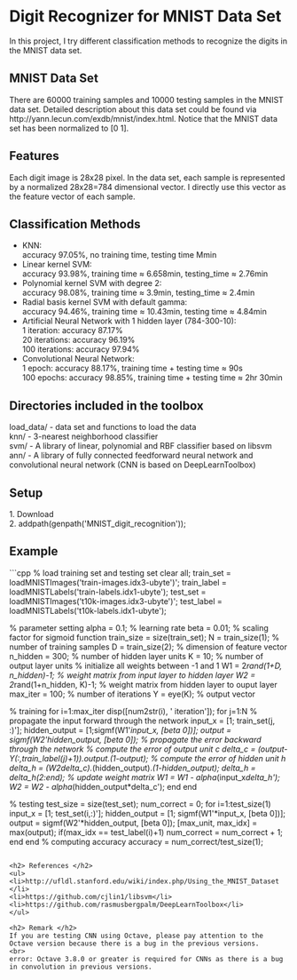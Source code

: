 <h1>Digit Recognizer for MNIST Data Set</h1>
In this project, I try different classification methods to recognize the digits in the MNIST data set.

<h2>MNIST Data Set</h2>
There are 60000 training samples and 10000 testing samples in the MNIST data set. 
Detailed description about this data set could be found via http://yann.lecun.com/exdb/mnist/index.html. 
Notice that the MNIST data set has been normalized to [0 1]. 
<h2>Features</h2>
Each digit image is 28x28 pixel. 
In the data set, each sample is represented by a normalized 28x28=784 dimensional vector. I directly use this vector as the feature vector of each sample. 
<h2>Classification Methods</h2>
<ul>
<li>
KNN: <br>
accuracy 97.05%, no training time, testing time &#77min
</li>
<li>
Linear kernel SVM: <br>
accuracy 93.98%, training time &#8776 6.658min, testing_time &#8776 2.76min
</li>
<li>
Polynomial kernel SVM with degree 2: <br>
accuracy 98.08%, training time &#8776 3.9min, testing_time &#8776 2.4min
</li>
<li>
Radial basis kernel SVM with default gamma: <br>
accuracy 94.46%, training time &#8776 10.43min, testing time &#8776 4.84min
</li>
<li>
Artificial Neural Network with 1 hidden layer (784-300-10): <br>
1 iteration: accuracy 87.17% <br>
20 iterations: accuracy 96.19% <br>
100 iterations: accuracy 97.94% <br>
</li>
<li>
Convolutional Neural Network: <br>
1 epoch: accuracy 88.17%, training time + testing time &#8776 90s <br>
100 epochs: accuracy 98.85%, training time + testing time &#8776 2hr 30min
</li>
</ul>

<h2>Directories included in the toolbox</h2>
load_data/ - data set and functions to load the data <br>
knn/ - 3-nearest neighborhood classifier <br>
svm/ - A library of linear, polynomial and RBF classifier based on libsvm <br>
ann/ - A library of fully connected feedforward neural network and convolutional neural network (CNN is based on DeepLearnToolbox) <br>

<h2> Setup</h2>
1. Download <br>
2. addpath(genpath('MNIST_digit_recognition'));

<h2> Example </h2>
```cpp
% load training set and testing set
clear all;
train_set = loadMNISTImages('train-images.idx3-ubyte')';
train_label = loadMNISTLabels('train-labels.idx1-ubyte');
test_set = loadMNISTImages('t10k-images.idx3-ubyte')';
test_label = loadMNISTLabels('t10k-labels.idx1-ubyte');

% parameter setting
alpha = 0.1; % learning rate
beta = 0.01; % scaling factor for sigmoid function
train_size = size(train_set);
N = train_size(1); % number of training samples
D = train_size(2); % dimension of feature vector
n_hidden = 300; % number of hidden layer units
K = 10; % number of output layer units
% initialize all weights between -1 and 1
W1 = 2*rand(1+D, n_hidden)-1; % weight matrix from input layer to hidden layer
W2 = 2*rand(1+n_hidden, K)-1; % weight matrix from hidden layer to ouput layer
max_iter = 100; % number of iterations
Y = eye(K); % output vector 


% training 
for i=1:max_iter
	disp([num2str(i), ' iteration']);
    for j=1:N
        % propagate the input forward through the network
        input_x = [1; train_set(j, :)'];
        hidden_output = [1;sigmf(W1'*input_x, [beta 0])];
        output = sigmf(W2'*hidden_output, [beta 0]);
        % propagate the error backward through the network
        % compute the error of output unit c
        delta_c = (output-Y(:,train_label(j)+1)).*output.*(1-output);
        % compute the error of hidden unit h
        delta_h = (W2*delta_c).*(hidden_output).*(1-hidden_output);
        delta_h = delta_h(2:end);
        % update weight matrix
        W1 = W1 - alpha*(input_x*delta_h');
        W2 = W2 - alpha*(hidden_output*delta_c');
    end
end

% testing 
test_size = size(test_set);
num_correct = 0;
for i=1:test_size(1)
    input_x = [1; test_set(i,:)'];
    hidden_output = [1; sigmf(W1'*input_x, [beta 0])];
    output = sigmf(W2'*hidden_output, [beta 0]);
    [max_unit, max_idx] = max(output);
    if(max_idx == test_label(i)+1)
        num_correct = num_correct + 1;
    end
end
% computing accuracy
accuracy = num_correct/test_size(1);
```

<h2> References </h2>
<ul>
<li>http://ufldl.stanford.edu/wiki/index.php/Using_the_MNIST_Dataset </li>
<li>https://github.com/cjlin1/libsvm</li>
<li>https://github.com/rasmusbergpalm/DeepLearnToolbox</li>
</ul>

<h2> Remark </h2>
If you are testing CNN using Octave, please pay attention to the Octave version because there is a bug in the previous versions.
<br>
error: Octave 3.8.0 or greater is required for CNNs as there is a bug in convolution in previous versions.

